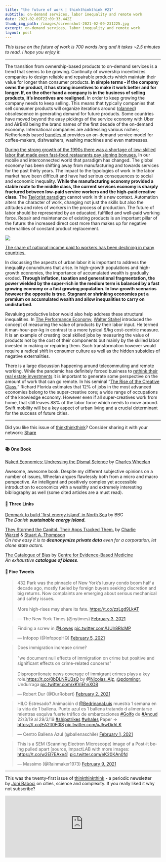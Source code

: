 ```yaml
---
title: "the future of work | thinkthinkthink #21"
subtitle: on-demand services, labor inequality and remote work
date: 2021-02-09T22:09:33.442Z
thumb_img_path: /images/screenshot-2021-02-09-231225.jpg
excerpt: on-demand services, labor inequality and remote work
layout: post
---
```

<!--StartFragment-->

*This issue on the future of work is 700 words long and it takes ~2.5 minutes to read. I hope you enjoy it.*

<!--EndFragment-->

- - -

<!--StartFragment-->

The transition from ownership-based products to on-demand services is a trend that seems to be growing. Continuity of ownership incentivizes companies to design reliable and repairable products which maintain their value for longer than consumer products. **In simple terms - if the company owns the product, it has strong incentives to make it work better and for longer. If, on the other hand a company is in the business of selling products, it’s incentives are realigned.** In order to keep growing the company needs to keep selling. This means that typically companies that sell consumer products will organize iterations around ([planned](https://en.wikipedia.org/wiki/Planned_obsolescence)) obsolescence in generating demand for future products. Some countries have moved beyond the easy pickings of the service economy with Uber and AirBnB being the brand names of the first decade of the on-demand economy. International companies are addressing various niches; Netherlands based [bundles.nl](http://bundles.nl/) provides an on-demand service model for coffee-makers, dishwashers, washing machines and even mattresses.

[During the strong growth of the 1990s there was a shortage of low-skilled labor that made even fast-food restaurants pay signing bonuses.](https://www.goodreads.com/book/show/40180021-naked-economics) In our mobile and interconnected world that paradigm has changed. The global economy has been shifting away from manufacturing and towards services for the past thirty years. The impact to the typologies of work in the labor market have been difficult and have had serious consequences to social and economic inequality. **While the manufacturing economy provided a stable route to the middle class, the current services economy is sharply fractured between low-paid service workers and the high-paid creative class.** The [Taylorist paradigm](https://en.wikipedia.org/wiki/Scientific_management) cannot work in this new context. Automation alters the character of work, changing not just the skills but also the attitudes and roles of workers in the process of production. The future of labor should be represented by an educated, fulfilled and well-paid working force. Repair and maintenance of existing products is an important pillar of the future: the increased direct cost more than makes up for negative externalities of constant product replacement.

[![](https://cdn.substack.com/image/fetch/w_1456,c_limit,f_auto,q_auto:good,fl_progressive:steep/https%3A%2F%2Fbucketeer-e05bbc84-baa3-437e-9518-adb32be77984.s3.amazonaws.com%2Fpublic%2Fimages%2Ff920240d-c242-456e-aa8f-6914d37ea50f_589x550.png)](https://cdn.substack.com/image/fetch/f_auto,q_auto:good,fl_progressive:steep/https%3A%2F%2Fbucketeer-e05bbc84-baa3-437e-9518-adb32be77984.s3.amazonaws.com%2Fpublic%2Fimages%2Ff920240d-c242-456e-aa8f-6914d37ea50f_589x550.png)

[The share of national income paid to workers has been declining in many countries.](https://www.imf.org/en/Publications/WEO/Issues/2017/04/04/world-economic-outlook-april-2017)

In discussing the aspects of urban labor it is important to address the inequality conundrums that arise. In high-growth populations and high-growth economies, the importance of accumulated wealth is gradually eroded. **Through inflation, taxation and generational fragmentation, the power wielded by the super-rich in the medium term is balanced by a fast growing economy or a fast growing population. In low-growth scenarios however the opposite is true. Stagnant or shrinking economies put a premium on accumulated wealth and allow inequalities to carry on undisturbed.**

Revaluing productive labor would also help address these structural inequalities. In [The Performance Economy](https://www.globe-eu.org/wp-content/uploads/THE_PERFORMANCE_ECONOMY1.pdf), [Walter Stahel](https://en.wikipedia.org/wiki/Walter_R._Stahel) introduced the concept of measuring the value of products by their labor input. He termed it man-hour-per-kg in contrast to a more typical $/kg cost-centric measure. It is an example of creating local skilled jobs by measuring the value of products not by the cost of their components but mainly by the skilled labor invested in making or repairing them. Such transformation however would require a radical shift in consumer culture as well as the hidden subsidies of negative externalities.

There is a large discussion happening around telecommuting and remote working. While the pandemic has definitely forced business to [rethink their real estate investments](https://www.cnbc.com/2020/07/13/tech-companies-curb-real-estate-expenses-end-leases-merge-offices.html) it is important to generate some perspective on the amount of work that can go remote. In his seminal “[The Rise of the Creative Class](https://www.goodreads.com/book/show/12305163-the-rise-of-the-creative-class--revisited),” Richard Florida estimates that 12% of jobs in the most advanced economies belong to the super-creative core; a wide range of occupations of the knowledge economy. However even if all super-creatives work from home, that still leaves 88% of the labor force which needs to move around. Swift mobility will be a key aspect of urban living and a crucial determinant for the success of future cities.

<!--EndFragment-->

- - -

Did you like this issue of [thinkthinkthink](https://thinkthinkthink.substack.com/)? Consider sharing it with your network: [Share](https://thinkthinkthink.substack.com/p/the-future-of-work-thinkthinkthink)

- - -

#### **📚 One Book**

<!--StartFragment-->

[Naked Economics: Undressing the Dismal Science](https://www.goodreads.com/book/show/40180021-naked-economics) by [Charles Wheelan](https://twitter.com/charleswheelan)

Awesome, awesome book. Despite my different subjective opinions on a number of issues, Wheelan argues flawlessly both from a micro and macro perspective. An intelligent and positively complex yet accessible introduction to economics with a wealthy and extremely interesting bibliography as well (some cited articles are a must read).

<!--EndFragment-->

#### **📝 Three Links**

<!--StartFragment-->

[Denmark to build 'first energy island' in North Sea](https://www.bbc.com/news/world-europe-55931873) by BBC\
*The Danish **sustainable energy island.***

[They Stormed the Capitol. Their Apps Tracked Them.](https://www.nytimes.com/2021/02/05/opinion/capitol-attack-cellphone-data.html) by [Charlie Warzel](https://twitter.com/cwarzel) & [Stuart A. Thompson](https://twitter.com/stuartathompson)\
*On how easy it is to **deanonymize private data** even for a corporation, let alone state actors.*

[The Catalogue of Bias](https://catalogofbias.org/biases/) by [Centre for Evidence-Based Medicine](https://twitter.com/catalogofbias?lang=en)\
*An exhaustive **catalogue of biases**.*

<!--EndFragment-->

#### **🐤 Five Tweets**

<!--StartFragment-->

<blockquote class="twitter-tweet"><p lang="en" dir="ltr">432 Park was the pinnacle of New York’s luxury condo boom half a decade ago, mostly fueled by foreign buyers seeking discretion and big returns. Now complaints are emerging about serious mechanical and safety issues.<br><br>More high-rises may share its fate. <a href="https://t.co/zzLgd9LkAT">https://t.co/zzLgd9LkAT</a></p>&mdash; The New York Times (@nytimes) <a href="https://twitter.com/nytimes/status/1356945544116068359?ref_src=twsrc%5Etfw">February 3, 2021</a></blockquote> <script async src="https://platform.twitter.com/widgets.js" charset="utf-8"></script>

<!--EndFragment--><!--StartFragment-->

<blockquote class="twitter-tweet"><p lang="en" dir="ltr">Finding a screw in <a href="https://twitter.com/Lowes?ref_src=twsrc%5Etfw">@Lowes</a> <a href="https://t.co/UUlr8RIcMP">pic.twitter.com/UUlr8RIcMP</a></p>&mdash; Infopop (@InfopopHQ) <a href="https://twitter.com/InfopopHQ/status/1357719866149490688?ref_src=twsrc%5Etfw">February 5, 2021</a></blockquote> <script async src="https://platform.twitter.com/widgets.js" charset="utf-8"></script>

<!--EndFragment--><!--StartFragment-->

<blockquote class="twitter-tweet"><p lang="en" dir="ltr">Does immigration increase crime?<br><br>&quot;we document null effects of immigration on crime but positive and significant effects on crime-related concerns&quot;<br><br>Disproportionate news coverage of immigrant crimes plays a key role.<a href="https://t.co/0bDLNRU3sQ">https://t.co/0bDLNRU3sQ</a> by <a href="https://twitter.com/Nicolas_Ajz?ref_src=twsrc%5Etfw">@Nicolas_Ajz</a>, <a href="https://twitter.com/pdomingr?ref_src=twsrc%5Etfw">@pdomingr</a>, Undurraga <a href="https://t.co/xKViEhnXO8">pic.twitter.com/xKViEhnXO8</a></p>&mdash; Robert Dur (@DurRobert) <a href="https://twitter.com/DurRobert/status/1356713281239547910?ref_src=twsrc%5Etfw">February 2, 2021</a></blockquote> <script async src="https://platform.twitter.com/widgets.js" charset="utf-8"></script>

<!--EndFragment--><!--StartFragment-->

<blockquote class="twitter-tweet"><p lang="es" dir="ltr">HILO Estresado? Animación d <a href="https://twitter.com/BedrinanaLuis?ref_src=twsrc%5Etfw">@BedrinanaLuis</a> muestra 1 semana en la vida de 1 ballena. Punto azul es 1 ballena tratando d alimentarse mientras esquiva fuerte tráfico de embarcaciones <a href="https://twitter.com/hashtag/Golfo?src=hash&amp;ref_src=twsrc%5Etfw">#Golfo</a> de <a href="https://twitter.com/hashtag/Ancud?src=hash&amp;ref_src=twsrc%5Etfw">#Ancud</a> 22/3/19 al 29/3/19 <a href="https://twitter.com/hashtag/shipstrikes?src=hash&amp;ref_src=twsrc%5Etfw">#shipstrikes</a> <a href="https://twitter.com/hashtag/whales?src=hash&amp;ref_src=twsrc%5Etfw">#whales</a> Paper =&gt; <a href="https://t.co/EA2lt0F0l8">https://t.co/EA2lt0F0l8</a> <a href="https://t.co/xJ5wDir5LK">pic.twitter.com/xJ5wDir5LK</a></p>&mdash; Centro Ballena Azul (@ballenaschile) <a href="https://twitter.com/ballenaschile/status/1356329220155334657?ref_src=twsrc%5Etfw">February 1, 2021</a></blockquote> <script async src="https://platform.twitter.com/widgets.js" charset="utf-8"></script>

<!--EndFragment--><!--StartFragment-->

<blockquote class="twitter-tweet"><p lang="en" dir="ltr">This is a SEM (Scanning Electron Microscope) image of a Post-it being pulled apart [source, ImpactLAB with more images: <a href="https://t.co/w2EI7EAxe4">https://t.co/w2EI7EAxe4</a>] <a href="https://t.co/eK20KAn0fd">pic.twitter.com/eK20KAn0fd</a></p>&mdash; Massimo (@Rainmaker1973) <a href="https://twitter.com/Rainmaker1973/status/1359049636883922946?ref_src=twsrc%5Etfw">February 9, 2021</a></blockquote> <script async src="https://platform.twitter.com/widgets.js" charset="utf-8"></script>

<!--EndFragment-->

- - -

This was the twenty-first issue of [thinkthinkthink](https://thinkthinkthink.substack.com/) - a periodic newsletter by [Joni Baboci](https://joni.baboci.net/) on cities, science and complexity. If you really liked it why not subscribe?

<iframe src="https://thinkthinkthink.substack.com/embed" width="100%" height="200" style="border:0px solid #EEE; background:white;" frameborder="0" scrolling="no"></iframe>